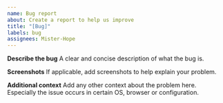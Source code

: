 ```yaml
---
name: Bug report
about: Create a report to help us improve
title: "[Bug]"
labels: bug
assignees: Mister-Hope
---
```


<!-- Make sure you are using the latest version -->

**Describe the bug**
A clear and concise description of what the bug is.

**Screenshots**
If applicable, add screenshots to help explain your problem.

**Additional context**
Add any other context about the problem here. Especially the issue occurs in certain OS, browser or configuration.
